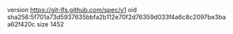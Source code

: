 version https://git-lfs.github.com/spec/v1
oid sha256:5f701a73d5937635bbfa2b112e70f2d76359d033f4a6c8c2097be3baa62f420c
size 1452
